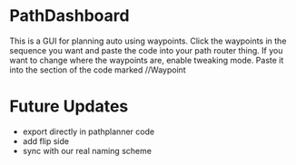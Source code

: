 # PathDashboard
This is a GUI for planning auto using waypoints.
Click the waypoints in the sequence you want and paste the code into your path router thing.
If you want to change where the waypoints are, enable tweaking mode. Paste it into the section of the code marked //Waypoint

# Future Updates
- export directly in pathplanner code
- add flip side
- sync with our real naming scheme
